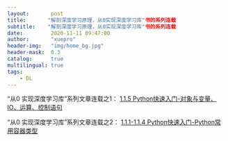 ```yaml
---
layout:       post
title:       "解剖深度学习原理，从0实现深度学习库"书的系列连载
subtitle:    "解剖深度学习原理，从0实现深度学习库"书的系列连载
date:         2020-11-11 09:47:00
author:       "xuepro"
header-img:   "img/home_bg.jpg"
header-mask:  0.3
catalog:      true
multilingual: true
tags:
    - DL
---
```



“从0 实现深度学习库”系列文章连载之1：
[1.1.5 Python快速入门-对象与变量、IO、运算、控制语句](https://www.jianshu.com/p/c228c746daae)


“从0 实现深度学习库”系列文章连载之2：
[1.1.1-1.1.4 Python快速入门-Python常用容器类型](https://www.jianshu.com/p/160224b94529)
